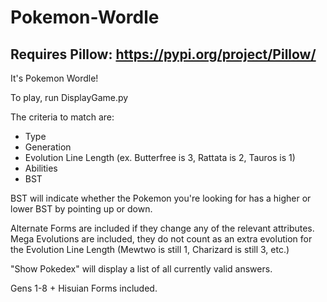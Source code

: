 # Pokemon-Wordle
## Requires Pillow: https://pypi.org/project/Pillow/

It's Pokemon Wordle!

To play, run DisplayGame.py

The criteria to match are:
- Type
- Generation
- Evolution Line Length (ex. Butterfree is 3, Rattata is 2, Tauros is 1)
- Abilities
- BST

BST will indicate whether the Pokemon you're looking for has a higher or lower BST by pointing up or down.

Alternate Forms are included if they change any of the relevant attributes.
Mega Evolutions are included, they do not count as an extra evolution for the Evolution Line Length (Mewtwo is still 1, Charizard is still 3, etc.)

"Show Pokedex" will display a list of all currently valid answers.

Gens 1-8 + Hisuian Forms included.
